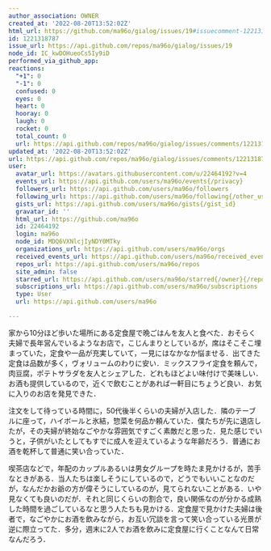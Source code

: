 ```yaml
---
author_association: OWNER
created_at: '2022-08-20T13:52:02Z'
html_url: https://github.com/ma96o/gialog/issues/19#issuecomment-1221318787
id: 1221318787
issue_url: https://api.github.com/repos/ma96o/gialog/issues/19
node_id: IC_kwDOHueoCs5Iy9iD
performed_via_github_app: 
reactions:
  "+1": 0
  "-1": 0
  confused: 0
  eyes: 0
  heart: 0
  hooray: 0
  laugh: 0
  rocket: 0
  total_count: 0
  url: https://api.github.com/repos/ma96o/gialog/issues/comments/1221318787/reactions
updated_at: '2022-08-20T13:52:02Z'
url: https://api.github.com/repos/ma96o/gialog/issues/comments/1221318787
user:
  avatar_url: https://avatars.githubusercontent.com/u/22464192?v=4
  events_url: https://api.github.com/users/ma96o/events{/privacy}
  followers_url: https://api.github.com/users/ma96o/followers
  following_url: https://api.github.com/users/ma96o/following{/other_user}
  gists_url: https://api.github.com/users/ma96o/gists{/gist_id}
  gravatar_id: ''
  html_url: https://github.com/ma96o
  id: 22464192
  login: ma96o
  node_id: MDQ6VXNlcjIyNDY0MTky
  organizations_url: https://api.github.com/users/ma96o/orgs
  received_events_url: https://api.github.com/users/ma96o/received_events
  repos_url: https://api.github.com/users/ma96o/repos
  site_admin: false
  starred_url: https://api.github.com/users/ma96o/starred{/owner}{/repo}
  subscriptions_url: https://api.github.com/users/ma96o/subscriptions
  type: User
  url: https://api.github.com/users/ma96o

---
```

家から10分ほど歩いた場所にある定食屋で晩ごはんを友人と食べた．おそらく夫婦で長年営んでいるようなお店で，こじんまりとしているが，席はそこそこ埋まっていた，定食や一品が充実していて，一見にはなかなか悩ませる．出てきた定食は品数が多く，ヴォリュームのわりに安い．ミックスフライ定食を頼んで，肉豆腐，ポテトサラダを友人とシェアした．どれもほどよい味付けで美味しい．お酒も提供しているので，近くで飲むことがあれば一軒目にちょうど良い．お気に入りのお店を発見できた．

注文をして待っている時間に，50代後半くらいの夫婦が入店した．隣のテーブルに座って，ハイボールと氷結，惣菜を何品か頼んていた．僕たちが先に退店したが，その夫婦が終始なごやかな雰囲気ですごく素敵だと思った．見た感じでいうと，子供がいたとしてもすでに成人を迎えているような年齢だろう．普通にお酒を乾杯して普通に笑い合っていた．

喫茶店などで，年配のカップルあるいは男女グループを時たま見かけるが，苦手なときがある．当人たちは楽しそうにしているので，どうでもいいことなのだが，なんだかお爺の方が偉そうにしているのが，見てられないことがある．いや見なくても良いのだが．それと同じくらいの割合で，良い関係なのが分かる成熟した時間を過ごしているなと思う人たちも見かける．定食屋で見かけた夫婦は後者で，なごやかにお酒を飲みながら，お互い冗談を言って笑い合っている光景が逆に際立ってた．多分，週末に2人でお酒を飲みに定食屋に行くことなんて日常なんだろう．